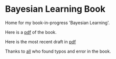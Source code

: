
# Bayesian Learning Book
Home for my book-in-progress 'Bayesian Learning'. 

Here is a [pdf](https://github.com/mattiasvillani/BayesianLearningBook/raw/main/pdf/BayesBook.pdf) of the book.

Here is the most recent draft in [pdf](https://github.com/mattiasvillani/BayesianLearningBook/raw/main/pdf/BayesBook.pdf)

Thanks to [all](/misc/halloferrors.md) who found typos and error in the book.

